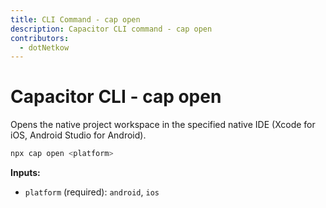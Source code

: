 ```yaml
---
title: CLI Command - cap open
description: Capacitor CLI command - cap open
contributors:
  - dotNetkow
---
```


# Capacitor CLI - cap open

Opens the native project workspace in the specified native IDE (Xcode for iOS, Android Studio for Android).

```bash
npx cap open <platform>
```

<strong>Inputs:</strong>

- `platform` (required): `android`, `ios`
